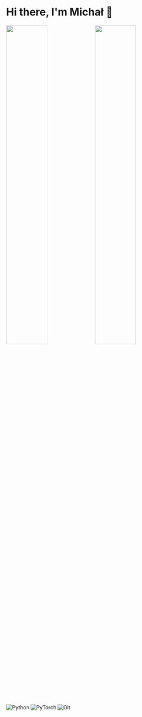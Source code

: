 # Hi there, I'm Michał 👋

<img align ="left" width = "47%"  src="https://github-readme-stats.vercel.app/api?username=mszkudla&theme=nord&rank_icon=github" />

<img align ="left" width = "47%" src="https://github-readme-stats.vercel.app/api/top-langs/?username=mszkudla&layout=donut&theme=nord&hide=html,css" />

<img  align ="left" alt="Python" src="https://img.shields.io/badge/python-3670A0?style=for-the-badge&logo=python&logoColor=ffdd54"/>

<img  align ="left" alt="PyTorch" src="https://img.shields.io/badge/flask-%23000.svg?style=for-the-badge&logo=flask&logoColor=white" />

<img  align ="left" alt="Git" src ="https://img.shields.io/badge/git-%23F05033.svg?style=for-the-badge&logo=git&logoColor=white" />
